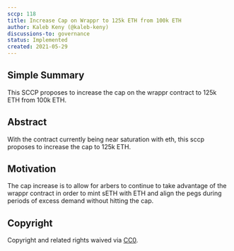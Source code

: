 ```yaml
---
sccp: 118
title: Increase Cap on Wrappr to 125k ETH from 100k ETH
author: Kaleb Keny (@kaleb-keny)
discussions-to: governance
status: Implemented
created: 2021-05-29
---
```


<!--You can leave these HTML comments in your merged SCCP and delete the visible duplicate text guides, they will not appear and may be helpful to refer to if you edit it again. This is the suggested template for new SCCPs. Note that an SCCP number will be assigned by an editor. When opening a pull request to submit your SCCP, please use an abbreviated title in the filename, `sccp-draft_title_abbrev.md`. The title should be 44 characters or less.-->

## Simple Summary

<!--"If you can't explain it simply, you don't understand it well enough." Provide a simplified and layman-accessible explanation of the SCCP.-->

This SCCP proposes to increase the cap on the wrappr contract to 125k ETH from 100k ETH.

## Abstract

<!--A short (~200 word) description of the variable change proposed.-->

With the contract currently being near saturation with eth, this sccp proposes to increase the cap to 125k ETH.

## Motivation

<!--The motivation is critical for SCCPs that want to update variables within Synthetix. It should clearly explain why the existing variable is not incentive aligned. SCCP submissions without sufficient motivation may be rejected outright.-->

The cap increase is to allow for arbers to continue to take advantage of the wrappr contract in order to mint sETH with ETH and align the pegs during periods of excess demand without hitting the cap.

## Copyright

Copyright and related rights waived via [CC0](https://creativecommons.org/publicdomain/zero/1.0/).
